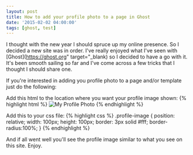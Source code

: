 ```yaml
---
layout: post
title: How to add your profile photo to a page in Ghost
date: '2015-02-02 04:00:00'
tags: [ghost, test]
---
```


I thought with the new year I should spruce up my online presence. So I decided a new site was in order. I've really enjoyed what I've seen with [Ghost](https://ghost.org" target="_blank) so I decided to have a go with it. It's been smooth sailing so far and I've come across a few tricks that I thought I should share one.  

If you're interested in adding you profile photo to a page and/or template just do the following:

Add this html to the location where you want your profile image shown:
{% highlight html %}
<img src="{{#if posts.[0]}}{{posts.[0].author.image}}{{else}}{{post.author.image}}{{/if}}" class="profile-image" alt="My Profile Photo"/>
{% endhighlight %}

Add this to your css file:
{% highlight css %}
.profile-image {
      position: relative;
      width: 100px;
      height: 100px;
      border: 3px solid #fff;
      border-radius:100%;
}
{% endhighlight %}

And if all went well you'll see the profile image similar to what you see on this site. Enjoy.